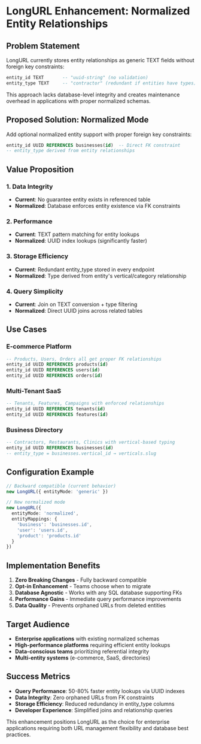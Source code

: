 # LongURL Enhancement: Normalized Entity Relationships

## Problem Statement

LongURL currently stores entity relationships as generic TEXT fields without foreign key constraints:

```sql
entity_id TEXT       -- "uuid-string" (no validation)
entity_type TEXT     -- "contractor" (redundant if entities have types)
```

This approach lacks database-level integrity and creates maintenance overhead in applications with proper normalized schemas.

## Proposed Solution: Normalized Mode

Add optional normalized entity support with proper foreign key constraints:

```sql
entity_id UUID REFERENCES businesses(id)  -- Direct FK constraint
-- entity_type derived from entity relationships
```

## Value Proposition

### 1. **Data Integrity**
- **Current**: No guarantee entity exists in referenced table
- **Normalized**: Database enforces entity existence via FK constraints

### 2. **Performance**
- **Current**: TEXT pattern matching for entity lookups
- **Normalized**: UUID index lookups (significantly faster)

### 3. **Storage Efficiency**
- **Current**: Redundant entity_type stored in every endpoint
- **Normalized**: Type derived from entity's vertical/category relationship

### 4. **Query Simplicity**
- **Current**: Join on TEXT conversion + type filtering
- **Normalized**: Direct UUID joins across related tables

## Use Cases

### E-commerce Platform
```sql
-- Products, Users, Orders all get proper FK relationships
entity_id UUID REFERENCES products(id)
entity_id UUID REFERENCES users(id)  
entity_id UUID REFERENCES orders(id)
```

### Multi-Tenant SaaS
```sql
-- Tenants, Features, Campaigns with enforced relationships
entity_id UUID REFERENCES tenants(id)
entity_id UUID REFERENCES features(id)
```

### Business Directory
```sql
-- Contractors, Restaurants, Clinics with vertical-based typing
entity_id UUID REFERENCES businesses(id)
-- entity_type = businesses.vertical_id → verticals.slug
```

## Configuration Example

```typescript
// Backward compatible (current behavior)
new LongURL({ entityMode: 'generic' })

// New normalized mode
new LongURL({ 
  entityMode: 'normalized',
  entityMappings: {
    'business': 'businesses.id',
    'user': 'users.id',
    'product': 'products.id'
  }
})
```

## Implementation Benefits

1. **Zero Breaking Changes** - Fully backward compatible
2. **Opt-in Enhancement** - Teams choose when to migrate
3. **Database Agnostic** - Works with any SQL database supporting FKs
4. **Performance Gains** - Immediate query performance improvements
5. **Data Quality** - Prevents orphaned URLs from deleted entities

## Target Audience

- **Enterprise applications** with existing normalized schemas
- **High-performance platforms** requiring efficient entity lookups  
- **Data-conscious teams** prioritizing referential integrity
- **Multi-entity systems** (e-commerce, SaaS, directories)

## Success Metrics

- **Query Performance**: 50-80% faster entity lookups via UUID indexes
- **Data Integrity**: Zero orphaned URLs from FK constraints
- **Storage Efficiency**: Reduced redundancy in entity_type columns
- **Developer Experience**: Simplified joins and relationship queries

This enhancement positions LongURL as the choice for enterprise applications requiring both URL management flexibility and database best practices. 
